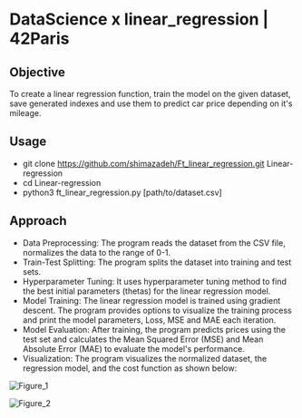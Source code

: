 # DataScience x linear_regression | 42Paris
## Objective
To create a linear regression function, train the model on the given dataset, save generated indexes and use 
them to predict car price depending on it's mileage.

## Usage
- git clone https://github.com/shimazadeh/Ft_linear_regression.git Linear-regression
- cd Linear-regression
- python3 ft_linear_regression.py [path/to/dataset.csv]

## Approach
- Data Preprocessing: The program reads the dataset from the CSV file, normalizes the data to the range of 0-1.
- Train-Test Splitting: The program splits the dataset into training and test sets.
- Hyperparameter Tuning: It uses hyperparameter tuning method to find the best initial parameters (thetas) for the linear regression model.
- Model Training: The linear regression model is trained using gradient descent. The program provides options to visualize the training process and print the
  model parameters, Loss, MSE and MAE each iteration.
- Model Evaluation: After training, the program predicts prices using the test set and calculates the Mean Squared Error (MSE) and Mean Absolute Error (MAE)
  to evaluate the model's performance.
- Visualization: The program visualizes the normalized dataset, the regression model, and the cost function as shown below:
  
![Figure_1](https://github.com/shimazadeh/Ft_linear_regression/assets/67879533/2b4d502c-d9a8-4c9c-a3b0-f62ac38bd210)

![Figure_2](https://github.com/shimazadeh/Ft_linear_regression/assets/67879533/2481e403-d1b6-40cc-9aa0-6ac0ad6ed66e)
